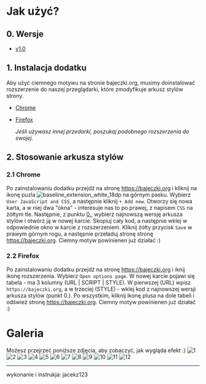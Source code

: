 # Jak użyć?
## 0. Wersje
* [v1.0](css/bajeczkiorg-darkmode_v1.0.css)

## 1. Instalacja dodatku
Aby użyć ciemnego motywu na stronie bajeczki.org, musimy doinstalować rozszerzenie do naszej przeglądarki, które zmodyfikuje arkusz stylów strony.
* [Chrome](https://chrome.google.com/webstore/detail/user-javascript-and-css/nbhcbdghjpllgmfilhnhkllmkecfmpld)
* [Firefox](https://addons.mozilla.org/pl/firefox/addon/custom-style-script/)

  _Jeśli używasz innej przedarki, poszukaj podobnego rozszerzenia do swojej._

## 2. Stosowanie arkusza stylów
### 2.1 Chrome
Po zainstalowaniu dodatku przejdź na stronę https://bajeczki.org i kliknij na ikonę puzla ![baseline_extension_white_18dp](https://user-images.githubusercontent.com/68116256/127508141-294f2e1e-60be-4f7f-85bd-0f59fd228d28.png) na górnym pasku. Wybierz `User JavaScript and CSS`, a następnie kliknij `+ Add new`. Otworzy się nowa karta, a w niej dwa "okna" - interesuje nas to po prawej, z napisem `CSS` na żółtym tle. Następnie, z punktu [0.](#0-wersje), wybierz najnowszą wersję arkusza stylów i otwórz ją w nowej karcie. Skopiuj cały kod, a następnie wklej w odpowiednie okno w karcie z rozszerzeniem. Kliknij żółty przycisk `Save` w prawym górnym rogu, a następnie przeładuj stronę stronę https://bajeczki.org. Ciemny motyw powinienen już działać :)
### 2.2 Firefox
Po zainstalowaniu dodatku przejdź na stronę https://bajeczki.org i 
iknij ikonę rozszerzenia. Wybierz `Open options page`. W nowej karcie pojawi się tabela - ma 3 kolumny (URL | SCRIPT | STYLE). W pierwszej (URL) wpisz `https://bajeczki.org`, a w trzeciej (STYLE) - wklej kod z najnowszej wersji arkusza stylów (punkt 0.). Po wszystkim, kliknij ikonę plusa na dole tabeli i odśwież stronę https://bajeczki.org. Ciemny motyw powinienen już działać :)

# Galeria
Możesz przejrzeć poniższe zdjęcia, aby zobaczyć, jak wygląda efekt :)
![1](https://user-images.githubusercontent.com/68116256/127512431-d9cef7ae-48b1-4602-96b9-c10eb85259f0.png)
![2](https://user-images.githubusercontent.com/68116256/127512433-ec016294-63e7-41c5-82d2-1143c5226f4c.png)
![3](https://user-images.githubusercontent.com/68116256/127512442-9a3c4e08-06ba-4b48-a1d9-39d1e8d95c87.png)
![4](https://user-images.githubusercontent.com/68116256/127512449-ef060dc1-df08-47c2-a0f5-ebe7099d0687.png)
![5](https://user-images.githubusercontent.com/68116256/127512453-e50b4458-a784-480e-b564-000a369afacd.png)
![6](https://user-images.githubusercontent.com/68116256/127512459-fbe0c970-476b-4cde-b665-f7d520327daa.png)
![7](https://user-images.githubusercontent.com/68116256/127512460-e5aed94c-66e7-4ff6-9269-c60711316020.png)
![8](https://user-images.githubusercontent.com/68116256/127512461-1bd74814-220e-4360-8e35-525844aac450.png)
![9](https://user-images.githubusercontent.com/68116256/127512464-c4cc6dd5-f8b4-4249-ac4b-d8a9cc34bdaa.png)
![10](https://user-images.githubusercontent.com/68116256/127512465-53019614-209f-4d91-a1ec-932d46aa33ab.png)
![11](https://user-images.githubusercontent.com/68116256/127512467-63401247-0bf9-420c-974f-d6e0a253aecf.png)
![12](https://user-images.githubusercontent.com/68116256/127512470-9a9a4dd7-31ae-4d31-a96f-da1f4416850f.png)
<hr>

wykonanie i instrukja: jacekz123
